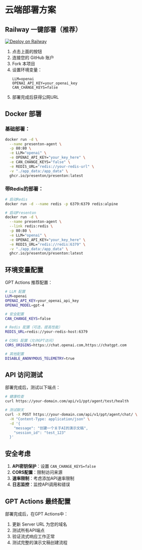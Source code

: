 # 云端部署方案

## Railway 一键部署（推荐）

[![Deploy on Railway](https://railway.com/button.svg)](https://railway.com/deploy/presenton-ai-presentations?referralCode=ubp0kk)

1. 点击上面的按钮
2. 连接您的 GitHub 账户
3. Fork 本项目
4. 设置环境变量：
   ```
   LLM=openai
   OPENAI_API_KEY=your_openai_key
   CAN_CHANGE_KEYS=false
   ```
5. 部署完成后获得公网URL

## Docker 部署

### 基础部署：
```bash
docker run -d \
  --name presenton-agent \
  -p 80:80 \
  -e LLM="openai" \
  -e OPENAI_API_KEY="your_key_here" \
  -e CAN_CHANGE_KEYS="false" \
  -e REDIS_URL="redis://your-redis-url" \
  -v "./app_data:/app_data" \
  ghcr.io/presenton/presenton:latest
```

### 带Redis的部署：
```bash
# 启动Redis
docker run -d --name redis -p 6379:6379 redis:alpine

# 启动Presenton
docker run -d \
  --name presenton-agent \
  --link redis:redis \
  -p 80:80 \
  -e LLM="openai" \
  -e OPENAI_API_KEY="your_key_here" \
  -e REDIS_URL="redis://redis:6379" \
  -v "./app_data:/app_data" \
  ghcr.io/presenton/presenton:latest
```

## 环境变量配置

GPT Actions 推荐配置：
```bash
# LLM 配置
LLM=openai
OPENAI_API_KEY=your_openai_api_key
OPENAI_MODEL=gpt-4

# 安全配置
CAN_CHANGE_KEYS=false

# Redis 配置（可选，提高性能）
REDIS_URL=redis://your-redis-host:6379

# CORS 配置（允许GPT访问）
CORS_ORIGINS=https://chat.openai.com,https://chatgpt.com

# 其他配置
DISABLE_ANONYMOUS_TELEMETRY=true
```

## API 访问测试

部署完成后，测试以下端点：

```bash
# 健康检查
curl https://your-domain.com/api/v1/ppt/agent/test/health

# 测试聊天
curl -X POST https://your-domain.com/api/v1/ppt/agent/chat/ \
  -H "Content-Type: application/json" \
  -d '{
    "message": "创建一个关于AI的演示文稿",
    "session_id": "test_123"
  }'
```

## 安全考虑

1. **API密钥保护**：设置 `CAN_CHANGE_KEYS=false`
2. **CORS配置**：限制访问来源
3. **速率限制**：考虑添加API速率限制
4. **日志监控**：监控API调用和错误

## GPT Actions 最终配置

部署完成后，在GPT Actions中：

1. 更新 Server URL 为您的域名
2. 测试所有API端点
3. 验证流式响应工作正常
4. 测试完整的演示文稿创建流程